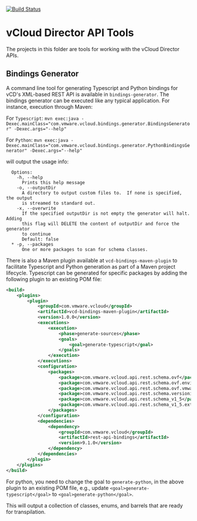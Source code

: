 [![Build Status](https://travis-ci.com/vmware/vcd-api-tools.svg?branch=master)](https://travis-ci.com/vmware/vcd-api-tools)

# vCloud Director API Tools #
The projects in this folder are tools for working with the vCloud Director APIs.

## Bindings Generator ##
A command line tool for generating Typescript and Python bindings for vCD's XML-based REST API is available in `bindings-generator`.  The bindings generator can be executed like any typical application.  For instance, execution through Maven:

For `Typescript`:
`mvn exec:java -Dexec.mainClass="com.vmware.vcloud.bindings.generator.BindingsGenerator" -Dexec.args="--help"`

For `Python`:
`mvn exec:java -Dexec.mainClass="com.vmware.vcloud.bindings.generator.PythonBindingsGenerator" -Dexec.args="--help"`

will output the usage info:

```
  Options:
    -h, --help
      Prints this help message
    -o, --outputDir
      A directory to output custom files to.  If none is specified, the output
      is streamed to standard out.
    -x, --overwrite
      If the specified outputDir is not empty the generator will halt.  Adding
      this flag will DELETE the content of outputDir and force the generator
      to continue
      Default: false
  * -p, --packages
      One or more packages to scan for schema classes.
```

There is also a Maven plugin available at `vcd-bindings-maven-plugin` to facilitate Typescript and Python generation as part of a Maven project lifecycle.  Typescript can be generated for specific packages by adding the following plugin to an existing POM file:
```xml
<build>
    <plugins>
        <plugin>
            <groupId>com.vmware.vcloud</groupId>
            <artifactId>vcd-bindings-maven-plugin</artifactId>
            <version>1.0.0</version>
            <executions>
                <execution>
                    <phase>generate-sources</phase>
                    <goals>
                        <goal>generate-typescript</goal>
                    </goals>
                </execution>
            </executions>
            <configuration>
                <packages>
                    <package>com.vmware.vcloud.api.rest.schema.ovf</package>
                    <package>com.vmware.vcloud.api.rest.schema.ovf.environment</package>
                    <package>com.vmware.vcloud.api.rest.schema.ovf.vmware</package>
                    <package>com.vmware.vcloud.api.rest.schema.versioning</package>
                    <package>com.vmware.vcloud.api.rest.schema_v1_5</package>
                    <package>com.vmware.vcloud.api.rest.schema_v1_5.extension</package>
                </packages>
            </configuration>
            <dependencies>
                <dependency>
                    <groupId>com.vmware.vcloud</groupId>
                    <artifactId>rest-api-bindings</artifactId>
                    <version>9.1.0</version>
                </dependency>
            </dependencies>
        </plugin>
    </plugins>
</build>
```

For python, you need to change the goal to `generate-python`, in the above plugin to an existing POM file, e.g., update `<goal>generate-typescript</goal>` to `<goal>generate-python</goal>`.

This will output a collection of classes, enums, and barrels that are ready for transpilation.

